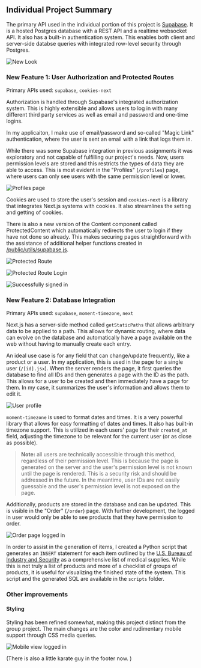 ## Individual Project Summary

The primary API used in the individual portion of this project is [Supabase](app.supabase.com). It is a hosted Postgres database with a REST API and a realtime websocket API. It also has a built-in authentication system. This enables both client and server-side databse queries with integrated row-level security through Postgres.

![New Look](/public/screenshots/new_look.png)

### New Feature 1: User Authorization and Protected Routes

Primary APIs used: `supabase`, `cookies-next`

Authorization is handled through Supabase's integrated authorization system. This is highly extensible and allows users to log in with many different third party services as well as email and password and one-time logins.

In my applicaiton, I make use of email/password and so-called "Magic Link" authentication, where the user is sent an email with a link that logs them in.

While there was some Supabase integration in previous assignments it was exploratory and not capable of fulfilling our project's needs. Now, users permission levels are stored and this restricts the types of data they are able to access. This is most evident in the "Profiles" (`/profiles`) page, where users can only see users with the same permission level or lower.

![Profiles page](/public/screenshots/users_list.png)

Cookies are used to store the user's session and `cookies-next` is a library that integrates Next.js systems with cookies. It also streamlines the setting and getting of cookies.

There is also a new version of the Content component called ProtectedContent which automatically redirects the user to login if they have not done so already. This makes securing pages straightforward with the assistance of additional helper functions created in [/public/utils/supabase.js](/public/utils/supabase.js).

![Protected Route](/public/screenshots/protected_route.png)

![Protected Route Login](/public/screenshots/protected_route_login.png)

![Successfully signed in](/public/screenshots/successful_sign_in.png)

### New Feature 2: Database Integration

Primary APIs used: `supabase`, `moment-timezone`, `next`

Next.js has a server-side method called `getStaticPaths` that allows arbitrary data to be applied to a path. This allows for dynamic routing, where data can evolve on the database and automatically have a page available on the web without having to manually create each entry.

An ideal use case is for any field that can change/update frequently, like a product or a user. In my application, this is used in the page for a single user (`/[id].jsx`). When the server renders the page, it first queries the database to find all IDs and then generates a page with the ID as the path. This allows for a user to be created and then immediately have a page for them. In my case, it summarizes the user's information and allows them to edit it.

![User profile](/public/screenshots/single_user_profile.png)

`moment-timezone` is used to format dates and times. It is a very powerful library that allows for easy formatting of dates and times. It also has built-in timezone support. This is utilized in each users' page for their `created_at` field, adjusting the timezone to be relevant for the current user (or as close as possible).

> **Note:** all users are technically accessible through this method, regardless of their permission level. This is because the page is generated on the server and the user's permission level is not known until the page is rendered. This is a security risk and should be addressed in the future. In the meantime, user IDs are not easily guessable and the user's permission level is not exposed on the page.

Additionally, products are stored in the database and can be updated. This is visible in the "Order" (`/order`) page. With further development, the logged in user would only be able to see products that they have permission to order.

![Order page logged in](/public/screenshots/signed_in_inventory.png)

In order to assist in the generation of items, I created a Python script that generates an `INSERT` statement for each item outlined by the [U.S. Bureau of Industry and Security](https://www.bis.doc.gov/index.php/documents/product-guidance/894-comprehensive-medical-supplies-updated-list-2014/file) as a comprehensive list of medical supplies. While this is not truly a list of products and more of a checklist of groups of products, it is useful for visualizing the finished state of the system. This script and the generated SQL are available in the `scripts` folder.

### Other improvements

#### Styling

Styling has been refined somewhat, making this project distinct from the group project. The main changes are the color and rudimentary mobile support through CSS media queries.

![Mobile view logged in](/public/screenshots/mobile_logged_in.png)

(There is also a little karate guy in the footer now. )
